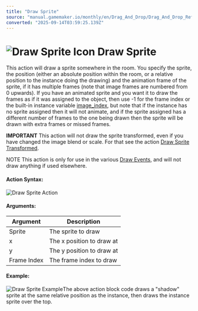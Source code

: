 ```yaml
---
title: "Draw Sprite"
source: "manual.gamemaker.io/monthly/en/Drag_And_Drop/Drag_And_Drop_Reference/Drawing/Draw_Sprite.htm"
converted: "2025-09-14T03:59:25.139Z"
---
```


# ![Draw Sprite Icon](../../../assets/Images/Scripting_Reference/Drag_And_Drop/Reference/Drawing/i_Drawing_Draw_Sprite.png) Draw Sprite

This action will draw a sprite somewhere in the room. You specify the sprite, the position (either an absolute position within the room, or a relative position to the instance doing the drawing) and the animation frame of the sprite, if it has multiple frames (note that image frames are numbered from 0 upwards). If you have an animated sprite and you want it to draw the frames as if it was assigned to the object, then use -1 for the frame index or the built-in instance variable [image\_index](../../../GameMaker_Language/GML_Reference/Asset_Management/Sprites/Sprite_Instance_Variables/image_index.md), but note that if the instance has no sprite assigned then it will not animate, and if the sprite assigned has a different number of frames to the one being drawn then the sprite will be drawn with extra frames or missed frames.

**IMPORTANT** This action will not draw the sprite transformed, even if you have changed the image blend or scale. For that see the action [Draw Sprite Transformed](Draw_Sprite_Transformed.md).

NOTE This action is only for use in the various [Draw Events](../../../The_Asset_Editors/Object_Properties/Draw_Events.md), and will not draw anything if used elsewhere.

#### Action Syntax:

![Draw Sprite Action](../../../assets/Images/Scripting_Reference/Drag_And_Drop/Reference/Drawing/a_Drawing_Draw_Sprite.png)

#### Arguments:

| Argument | Description |
| --- | --- |
| Sprite | The sprite to draw |
| x | The x position to draw at |
| y | The y position to draw at |
| Frame Index | The frame index to draw |

#### Example:

![Draw Sprite Example](../../../assets/Images/Scripting_Reference/Drag_And_Drop/Reference/Drawing/e_Drawing_Draw_Self.png)The above action block code draws a "shadow" sprite at the same relative position as the instance, then draws the instance sprite over the top.